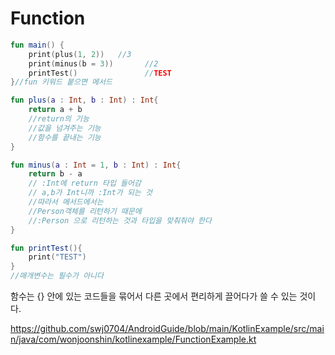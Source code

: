 # Function 



```kotlin
fun main() {
    print(plus(1, 2))   //3
    print(minus(b = 3))       //2
    printTest()               //TEST
}//fun 키워드 붙으면 메서드

fun plus(a : Int, b : Int) : Int{
    return a + b
    //return의 기능
    //값을 넘겨주는 기능
    //함수를 끝내는 기능
}

fun minus(a : Int = 1, b : Int) : Int{
    return b - a
    // :Int에 return 타입 들어감
    // a,b가 Int니까 :Int가 되는 것
    //따라서 메서드에서는 
    //Person객체를 리턴하기 때문에
    //:Person 으로 리턴하는 것과 타입을 맞춰줘야 한다
}

fun printTest(){
    print("TEST")
}
//매개변수는 필수가 아니다
```

함수는 {} 안에 있는 코드들을 묶어서 다른 곳에서 편리하게 끌어다가 쓸 수 있는 것이다.



https://github.com/swj0704/AndroidGuide/blob/main/KotlinExample/src/main/java/com/wonjoonshin/kotlinexample/FunctionExample.kt

